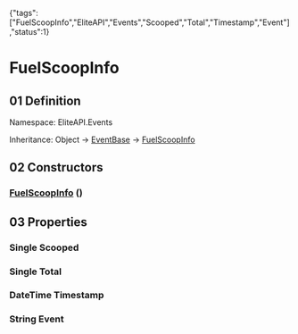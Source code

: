{"tags":["FuelScoopInfo","EliteAPI","Events","Scooped","Total","Timestamp","Event"],"status":1}

# FuelScoopInfo

## 01 Definition

Namespace: <span class='code'>EliteAPI.Events</span>

Inheritance: <span class='code'>Object</span> → <span class='code'>[EventBase](../../EliteAPI/Events/EventBase.html)</span> → <span class='code'>[FuelScoopInfo](../../EliteAPI/Events/FuelScoopInfo.html)</span>

## 02 Constructors

### <span class='code'>[FuelScoopInfo](../../EliteAPI/Events/FuelScoopInfo.html)</span> ()

## 03 Properties

### <span class='code'>Single</span> Scooped

### <span class='code'>Single</span> Total

### <span class='code'>DateTime</span> Timestamp

### <span class='code'>String</span> Event

